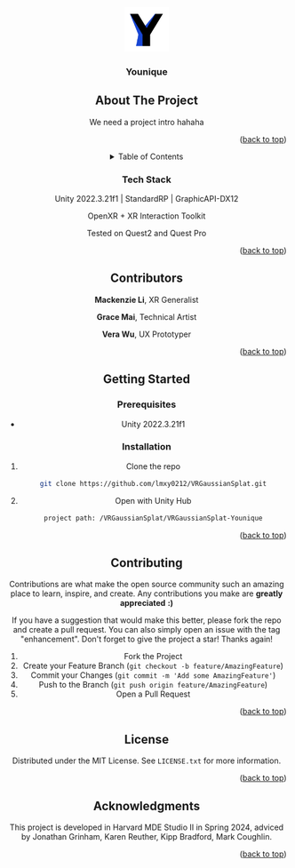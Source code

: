 <div align="center">
  <a href="https://github.com/lmxy0212/VRGaussianSplat.git">
    <img src="Younique.png" alt="Logo" width="80" height="80">
  </a>
<h3 align="center">Younique</h3>



## About The Project

We need a project intro hahaha

<p align="right">(<a href="#readme-top">back to top</a>)</p>



<!-- TABLE OF CONTENTS -->

<details>
  <summary>Table of Contents</summary>
  <ol>
    <li><a href="#tech-stack ">Tech Stack</a></li>
    <li><a href="#Contributors ">Contributors</a></li>
    <li>
      <a href="#getting-started">Getting Started</a>
      <ul>
        <li><a href="#prerequisites">Prerequisites</a></li>
        <li><a href="#installation">Installation</a></li>
      </ul>
    </li>
    <li><a href="#contributing">Contributing</a></li>
    <li><a href="#license">License</a></li>
    <li><a href="#acknowledgments">Acknowledgments</a></li>
  </ol>
</details>



### Tech Stack

Unity 2022.3.21f1 | StandardRP | GraphicAPI-DX12

OpenXR + XR Interaction Toolkit

Tested on Quest2 and Quest Pro

<p align="right">(<a href="#readme-top">back to top</a>)</p>



<!-- CONTRIBUTORS -->

## Contributors 

**Mackenzie Li**, XR Generalist

**Grace Mai**, Technical Artist

**Vera Wu**, UX Prototyper

<p align="right">(<a href="#readme-top">back to top</a>)</p>

<!-- GETTING STARTED -->

## Getting Started

### Prerequisites

* Unity 2022.3.21f1

### Installation

1. Clone the repo
   ```sh
   git clone https://github.com/lmxy0212/VRGaussianSplat.git
   ```

2. Open with Unity Hub
   ```sh
   project path: /VRGaussianSplat/VRGaussianSplat-Younique
   ```

<p align="right">(<a href="#readme-top">back to top</a>)</p>

<!-- CONTRIBUTING -->

## Contributing

Contributions are what make the open source community such an amazing place to learn, inspire, and create. Any contributions you make are **greatly appreciated** **:)**

If you have a suggestion that would make this better, please fork the repo and create a pull request. You can also simply open an issue with the tag "enhancement".
Don't forget to give the project a star! Thanks again!

1. Fork the Project
2. Create your Feature Branch (`git checkout -b feature/AmazingFeature`)
3. Commit your Changes (`git commit -m 'Add some AmazingFeature'`)
4. Push to the Branch (`git push origin feature/AmazingFeature`)
5. Open a Pull Request

<p align="right">(<a href="#readme-top">back to top</a>)</p>

<!-- LICENSE -->

## License

Distributed under the MIT License. See `LICENSE.txt` for more information.

<p align="right">(<a href="#readme-top">back to top</a>)</p>

<!-- ACKNOWLEDGMENTS -->

## Acknowledgments

This project is developed in Harvard MDE Studio II in Spring 2024, adviced by Jonathan Grinham, Karen Reuther, Kipp Bradford, Mark Coughlin.

<p align="right">(<a href="#readme-top">back to top</a>)</p>
